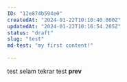 ```yaml
---
ID: "12e874b594e0"
createdAt: "2024-01-22T10:10:40.000Z"
updatedAt: "2024-01-22T10:16:54.205Z"
status: "draft"
slug: "test"
md-test: "my first content!"

---
```

test selam tekrar test **prev**
